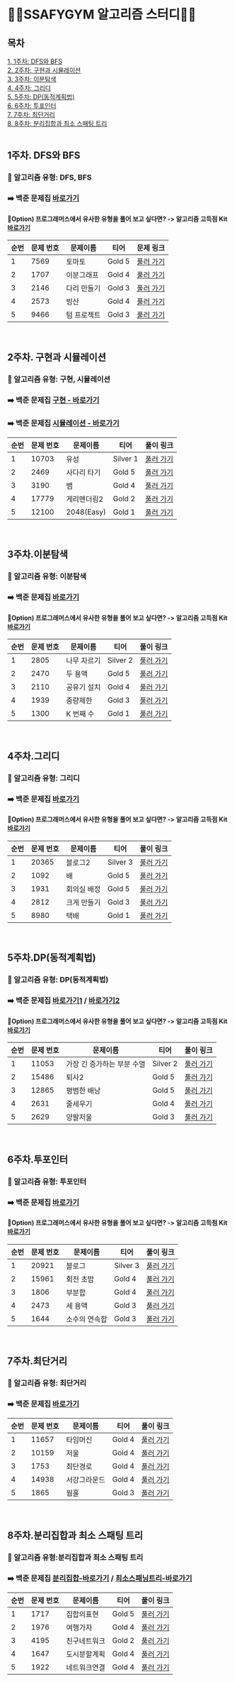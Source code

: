# 💪🏻SSAFYGYM 알고리즘 스터디💪🏻

## 목차
[1. 1주차: DFS와 BFS](#1주차.-DFS와-BFS) </br>
[2. 2주차: 구현과 시뮬레이션](#2주차.-구현과-시뮬레이션) </br>
[3. 3주차: 이분탐색](#3주차.-이분탐색) </br>
[4. 4주차: 그리디](#4주차.-그리디) </br>
[5. 5주차: DP(동적계획법)](#5주차.-DP(동적계획법)) </br>
[6. 6주차: 투포인터](#6주차.-투포인터) </br>
[7. 7주차: 최단거리](#7주차.-최단거리) </br>
[8. 8주차: 분리집합과 최소 스패팅 트리](#8주차.-최단거리) </br>
</br>

## 1주차. DFS와 BFS
### 📁 알고리즘 유형: DFS, BFS
### ➡️ 백준 문제집 [바로가기](https://www.acmicpc.net/workbook/view/6853)
#### 💖Option) 프로그래머스에서 유사한 유형을 풀어 보고 싶다면? -> 알고리즘 고득점 Kit [바로가기](https://school.programmers.co.kr/learn/courses/30/parts/12421)

| 순번 | 문제 번호| 문제이름 | 티어 | 문제 링크|
| --- | --- | --- | --- | --- |
| 1 | 7569 |토마토 | Gold 5 | [풀러 가기](https://www.acmicpc.net/problem/7569)|
| 2 | 1707 | 이분그래프| Gold 4 | [풀러 가기](https://www.acmicpc.net/problem/1707)|
| 3 | 2146 | 다리 만들기| Gold 3 | [풀러 가기](https://www.acmicpc.net/problem/2146) |
| 4 | 2573 |빙산 | Gold 4 | [풀러 가기](https://www.acmicpc.net/problem/2573) |
| 5 | 9466 | 텀 프로젝트| Gold 3 | [풀러 가기](https://www.acmicpc.net/problem/9466) |
</br>

## 2주차. 구현과 시뮬레이션
### 📁 알고리즘 유형: 구현, 시뮬레이션
### ➡️ 백준 문제집 [구현 - 바로가기](https://github.com/tony9402/baekjoon/tree/main/algorithms/implementation) <br>
### ➡️ 백준 문제집 [시뮬레이션 - 바로가기](https://www.acmicpc.net/workbook/view/6832)
| 순번 | 문제 번호| 문제이름 | 티어 | 풀이 링크 |
| --- | --- | --- | --- | --- |
| 1 | 10703 | 유성 | Silver 1 | [풀러 가기](https://www.acmicpc.net/problem/10703) |
| 2 | 2469 | 사다리 타기 | Gold 5 | [풀러 가기](https://www.acmicpc.net/problem/2469) |
| 3 | 3190 | 뱀 | Gold 4 | [풀러 가기](https://www.acmicpc.net/problem/3190) |
| 4 | 17779 | 게리맨더링2 | Gold 2 | [풀러 가기](https://www.acmicpc.net/problem/17779) |
| 5 | 12100 | 2048(Easy) | Gold 1 | [풀러 가기](https://www.acmicpc.net/problem/12100) |
</br>

## 3주차.이분탐색
### 📁 알고리즘 유형: 이분탐색
### ➡️ 백준 문제집 [바로가기](https://github.com/tony9402/baekjoon/tree/main/algorithms/binary_search)
#### 💖Option) 프로그래머스에서 유사한 유형을 풀어 보고 싶다면? -> 알고리즘 고득점 Kit [바로가기](https://school.programmers.co.kr/learn/courses/30/parts/12486)
| 순번 | 문제 번호| 문제이름 | 티어 | 풀이 링크 |
| --- | --- | --- | --- | --- |
| 1 | 2805 | 나무 자르기 | Silver 2 | [풀러 가기](https://www.acmicpc.net/problem/2805) |
| 2 | 2470 | 두 용액 | Gold 5 | [풀러 가기](https://www.acmicpc.net/problem/2470) |
| 3 | 2110 | 공유기 설치 |  Gold 4 | [풀러 가기](https://www.acmicpc.net/problem/2110) |
| 4 | 1939 | 중량제한 | Gold 3 | [풀러 가기](https://www.acmicpc.net/problem/1939) |
| 5 | 1300 | K 번째 수 | Gold 1 | [풀러 가기](https://www.acmicpc.net/problem/1300) |
</br>


## 4주차.그리디
### 📁 알고리즘 유형: 그리디
### ➡️ 백준 문제집 [바로가기](https://www.acmicpc.net/workbook/view/6833)
#### 💖Option) 프로그래머스에서 유사한 유형을 풀어 보고 싶다면? -> 알고리즘 고득점 Kit [바로가기](https://school.programmers.co.kr/learn/courses/30/parts/12244)
| 순번 | 문제 번호| 문제이름 | 티어 | 풀이 링크 |
| --- | --- | --- | --- | --- |
| 1 | 20365 | 블로그2 | Silver 3 | [풀러 가기](https://www.acmicpc.net/problem/20365) |
| 2 | 1092 | 배 | Gold 5 | [풀러 가기](https://www.acmicpc.net/problem/1092) |
| 3 | 1931 |회의실 배정 | Gold 5 | [풀러 가기](https://www.acmicpc.net/problem/1931) |
| 4 | 2812 |크게 만들기 | Gold 3 | [풀러 가기](https://www.acmicpc.net/problem/2812) |
| 5 | 8980 | 택배 | Gold 1 | [풀러 가기](https://www.acmicpc.net/problem/8980) |
</br>

## 5주차.DP(동적계획법)
### 📁 알고리즘 유형: DP(동적계획법)
### ➡️ 백준 문제집 [바로가기1](https://github.com/tony9402/baekjoon/tree/main/algorithms/dynamic_programming_1) / [바로가기2](https://github.com/tony9402/baekjoon/tree/main/algorithms/dynamic_programming_2)
#### 💖Option) 프로그래머스에서 유사한 유형을 풀어 보고 싶다면? -> 알고리즘 고득점 Kit [바로가기](https://school.programmers.co.kr/learn/courses/30/parts/12263)
| 순번 | 문제 번호| 문제이름 | 티어 | 풀이 링크 |
| --- | --- | --- | --- | --- |
| 1 | 11053 | 가장 긴 증가하는 부분 수열 | Silver 2 | [풀러 가기](https://www.acmicpc.net/problem/11053) |
| 2 | 15486 | 퇴사2 | Gold 5 | [풀러 가기](https://www.acmicpc.net/problem/15486) |
| 3 | 12865 | 평범한 배낭 | Gold 5 | [풀러 가기](https://www.acmicpc.net/problem/12865) |
| 4 | 2631 | 줄세우기 | Gold 4 | [풀러 가기](https://www.acmicpc.net/problem/2631) |
| 5 | 2629 | 양팔저울 | Gold 3 | [풀러 가기](https://www.acmicpc.net/problem/2629) |
</br>

## 6주차.투포인터
### 📁 알고리즘 유형: 투포인터
### ➡️ 백준 문제집 [바로가기](https://github.com/tony9402/baekjoon/tree/main/algorithms/two_pointer)
#### 💖Option) 프로그래머스에서 유사한 유형을 풀어 보고 싶다면? -> 알고리즘 고득점 Kit [바로가기]()
| 순번 | 문제 번호| 문제이름 | 티어 | 풀이 링크 |
| --- | --- | --- | --- | --- |
| 1 | 20921 | 블로그 | Silver 3 | [풀러 가기](https://www.acmicpc.net/problem/21921) |
| 2 | 15961 | 회전 초밥 | Gold 4 | [풀러 가기](https://www.acmicpc.net/problem/15961) |
| 3 | 1806 | 부분합 | Gold 4 | [풀러 가기](https://www.acmicpc.net/problem/1806) |
| 4 | 2473 | 세 용액 | Gold 3 | [풀러 가기](https://www.acmicpc.net/problem/2473) |
| 5 | 1644 | 소수의 연속합 | Gold 3 | [풀러 가기](https://www.acmicpc.net/problem/1644) |
</br>

## 7주차.최단거리
### 📁 알고리즘 유형: 최단거리
### ➡️ 백준 문제집 [바로가기](https://www.acmicpc.net/workbook/view/7273)
| 순번 | 문제 번호| 문제이름 | 티어 | 풀이 링크 |
| --- | --- | --- | --- | --- |
| 1 | 11657 | 타임머신 | Gold 4 | [풀러 가기](https://www.acmicpc.net/problem/11657) |
| 2 | 10159 | 저울  | Gold 4 | [풀러 가기](https://www.acmicpc.net/problem/10159) |
| 3 | 1753  | 최단경로 | Gold 4 | [풀러 가기](https://www.acmicpc.net/problem/1753) |
| 4 | 14938 | 서강그라운드 | Gold 4 | [풀러 가기](https://www.acmicpc.net/problem/14938) |
| 5 | 1865  | 웜홀 | Gold 3 | [풀러 가기](https://www.acmicpc.net/problem/1865) |

</br>

## 8주차.분리집합과 최소 스패팅 트리
### 📁 알고리즘 유형:분리집합과 최소 스패팅 트리
### ➡️ 백준 문제집 [분리집합-바로가기](https://www.acmicpc.net/workbook/view/6784) / [최소스패닝트리-바로가기](https://www.acmicpc.net/workbook/view/7175)
| 순번 | 문제 번호| 문제이름 | 티어 | 풀이 링크 |
| --- | --- | --- | --- | --- |
| 1 | 1717 | 집합의표현  | Gold 5 | [풀러 가기](https://www.acmicpc.net/problem/1717) |
| 2 | 1976 | 여행가자  | Gold 4 | [풀러 가기](https://www.acmicpc.net/problem/1976) |
| 3 | 4195 | 친구네트워크 | Gold 2 | [풀러 가기](https://www.acmicpc.net/problem/4195) |
| 4 | 1647 | 도시분할계획 | Gold 4 | [풀러 가기](https://www.acmicpc.net/problem/1647) |
| 5 | 1922 | 네트워크연결 | Gold 4 | [풀러 가기](https://www.acmicpc.net/problem/1922) |

<!--
## N주차.
### 📁 알고리즘 유형:
### ➡️ 백준 문제집 [바로가기]()
#### 💖Option) 프로그래머스에서 유사한 유형을 풀어 보고 싶다면? -> 알고리즘 고득점 Kit [바로가기]()
| 순번 | 문제 번호| 문제이름 | 티어 | 풀이 링크 |
| --- | --- | --- | --- | --- |
| 1 |  |  |  | [풀러 가기](https://www.acmicpc.net/problem/) |
| 2 |  |  |  | [풀러 가기](https://www.acmicpc.net/problem/) |
| 3 |  |  |  | [풀러 가기](https://www.acmicpc.net/problem/) |
| 4 |  |  |  | [풀러 가기](https://www.acmicpc.net/problem/) |
| 5 |  |  |  | [풀러 가기](https://www.acmicpc.net/problem/) |
</br>
-->
